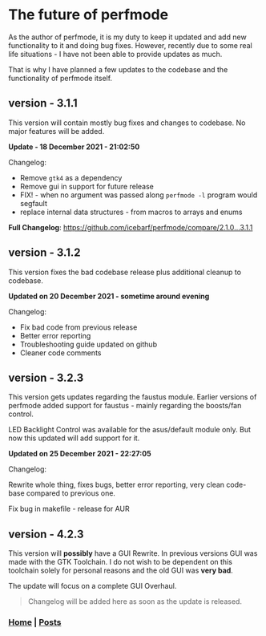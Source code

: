 # The future of perfmode

As the author of perfmode, it is my duty to keep it updated and add new
functionality to it and doing bug fixes. However, recently due to some real
life situations - I have not been able to provide updates as much.

That is why I have planned a few updates to the codebase and the functionality
of perfmode itself.

## version - 3.1.1

This version will contain mostly bug fixes and changes to codebase. No major
features will be added.

**Update - 18 December 2021 - 21:02:50**

Changelog:

- Remove `gtk4` as a dependency
- Remove gui in support for future release
- FIX! - when no argument was passed along `perfmode -l` program would segfault
- replace internal data structures - from macros to arrays and enums

**Full Changelog**: https://github.com/icebarf/perfmode/compare/2.1.0...3.1.1

## version - 3.1.2

This version fixes the bad codebase release plus additional cleanup to codebase.

**Updated on 20 December 2021 - sometime around evening**

Changelog:

- Fix bad code from previous release
- Better error reporting
- Troubleshooting guide updated on github
- Cleaner code comments

## version - 3.2.3

This version gets updates regarding the faustus module. Earlier versions of 
perfmode added support for faustus - mainly regarding the boosts/fan control.

LED Backlight Control was available for the asus/default module only. But now 
this updated will add support for it.

**Updated on 25 December 2021 - 22:27:05**

Changelog:

Rewrite whole thing, fixes bugs, better error reporting, very clean 
code-base compared to previous one.

Fix bug in makefile - release for AUR

## version - 4.2.3

This version will **possibly** have a GUI Rewrite. In previous versions
GUI was made with the GTK Toolchain. I do not wish to be dependent on this
toolchain solely for personal reasons and the old GUI was **very bad**.

The update will focus on a complete GUI Overhaul.

> Changelog will be added here as soon as the update is released.


### [Home](../../index.html)  |  [Posts](../posts.html)
